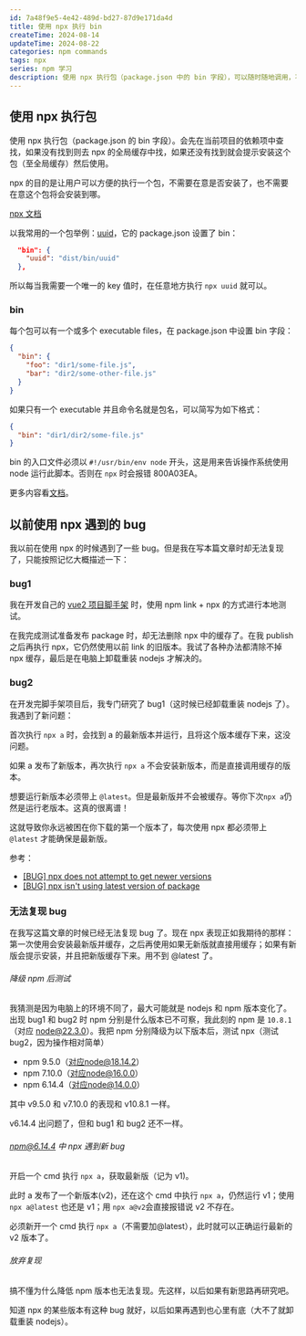 ```yaml
---
id: 7a48f9e5-4e42-489d-bd27-87d9e171da4d
title: 使用 npx 执行 bin
createTime: 2024-08-14
updateTime: 2024-08-22
categories: npm commands
tags: npx
series: npm 学习
description: 使用 npx 执行包（package.json 中的 bin 字段），可以随时随地调用，不需要在意是否安装了这个包、这个包将会被安装到哪里。我以前在使用 npx 时遇到了多个有关缓存的 bug，现在无法复现了（怀疑是因为升级了 npm 版本）。
---
```


## 使用 npx 执行包

使用 npx 执行包（package.json 的 bin 字段）。会先在当前项目的依赖项中查找，如果没有找到则去 npx 的全局缓存中找，如果还没有找到就会提示安装这个包（至全局缓存）然后使用。

npx 的目的是让用户可以方便的执行一个包，不需要在意是否安装了，也不需要在意这个包将会安装到哪。

[npx 文档](https://docs.npmjs.com/cli/v10/commands/npx)

以我常用的一个包举例：[uuid](https://www.npmjs.com/package/uuid)，它的 package.json 设置了 bin：

```json
  "bin": {
    "uuid": "dist/bin/uuid"
  },
```

所以每当我需要一个唯一的 key 值时，在任意地方执行 `npx uuid` 就可以。

### bin

每个包可以有一个或多个 executable files，在 package.json 中设置 bin 字段：

```json
{
  "bin": {
    "foo": "dir1/some-file.js",
    "bar": "dir2/some-other-file.js"
  }
}
```

如果只有一个 executable 并且命令名就是包名，可以简写为如下格式：

```json
{
  "bin": "dir1/dir2/some-file.js"
}
```

bin 的入口文件必须以 `#!/usr/bin/env node` 开头，这是用来告诉操作系统使用 node 运行此脚本。否则在 `npx` 时会报错 800A03EA。

更多内容看[文档](https://docs.npmjs.com/cli/v10/configuring-npm/package-json#bin)。

## 以前使用 npx 遇到的 bug

我以前在使用 npx 的时候遇到了一些 bug。但是我在写本篇文章时却无法复现了，只能按照记忆大概描述一下：

### bug1

我在开发自己的 [vue2 项目脚手架](post:1ac6fb5e-1737-44a7-881e-31a35ba69e33) 时，使用 npm link + npx 的方式进行本地测试。

在我完成测试准备发布 package 时，却无法删除 npx 中的缓存了。在我 publish 之后再执行 npx，它仍然使用以前 link 的旧版本。我试了各种办法都清除不掉 npx 缓存，最后是在电脑上卸载重装 nodejs 才解决的。

### bug2

在开发完脚手架项目后，我专门研究了 bug1（这时候已经卸载重装 nodejs 了）。我遇到了新问题：

首次执行 `npx a` 时，会找到 a 的最新版本并运行，且将这个版本缓存下来，这没问题。

如果 a 发布了新版本，再次执行 `npx a` 不会安装新版本，而是直接调用缓存的版本。

想要运行新版本必须带上 `@latest`。但是最新版并不会被缓存。等你下次`npx a`仍然是运行老版本。这真的很离谱！

这就导致你永远被困在你下载的第一个版本了，每次使用 npx 都必须带上 `@latest` 才能确保是最新版。

参考：

- [[BUG] npx does not attempt to get newer versions](https://github.com/npm/cli/issues/2329)
- [[BUG] npx isn't using latest version of package](https://github.com/npm/cli/issues/4108)

### 无法复现 bug

在我写这篇文章的时候已经无法复现 bug 了。现在 npx 表现正如我期待的那样：第一次使用会安装最新版并缓存，之后再使用如果无新版就直接用缓存；如果有新版会提示安装，并且把新版缓存下来。用不到 @latest 了。

###### 降级 npm 后测试

我猜测是因为电脑上的环境不同了，最大可能就是 nodejs 和 npm 版本变化了。出现 bug1 和 bug2 时 npm 分别是什么版本已不可察，我此刻的 npm 是 `10.8.1`（对应 node@22.3.0）。我把 npm 分别降级为以下版本后，测试 npx（测试 bug2，因为操作相对简单）

- npm 9.5.0（对应node@18.14.2）
- npm 7.10.0（对应node@16.0.0）
- npm 6.14.4（对应node@14.0.0）

其中 v9.5.0 和 v7.10.0 的表现和 v10.8.1 一样。

v6.14.4 出问题了，但和 bug1 和 bug2 还不一样。

###### npm@6.14.4 中 npx 遇到新 bug

开启一个 cmd 执行 `npx a`，获取最新版（记为 v1)。

此时 a 发布了一个新版本(v2)，还在这个 cmd 中执行 `npx a`，仍然运行 v1；使用 `npx a@latest` 也还是 v1；用 `npx a@v2`会直接报错说 v2 不存在。

必须新开一个 cmd 执行 `npx a`（不需要加@latest），此时就可以正确运行最新的 v2 版本了。

###### 放弃复现

搞不懂为什么降低 npm 版本也无法复现。先这样，以后如果有新思路再研究吧。

知道 npx 的某些版本有这种 bug 就好，以后如果再遇到也心里有底（大不了就卸载重装 nodejs）。
